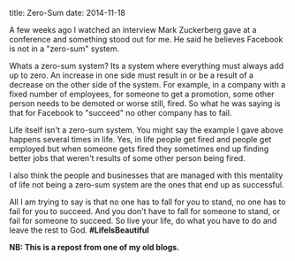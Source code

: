 title: Zero-Sum
date: 2014-11-18

A few weeks ago I watched an interview Mark Zuckerberg gave at a conference and something stood out for me. He said he believes Facebook is not in a "zero-sum" system.

Whats a zero-sum system? Its a system where everything must always add up to zero. An increase in one side must result in or be a result of a decrease on the other side of the system. For example, in a company with a fixed number of employees, for someone to get a promotion, some other person needs to be demoted or worse still, fired. So what he was saying is that for Facebook to "succeed" no other company has to fail.

Life itself isn't a zero-sum system. You might say the example I gave above happens several times in life. Yes, in life people get fired and people get employed but when someone gets fired they sometimes end up finding better jobs that weren't results of some other person being fired.

I also think the people and businesses that are managed with this mentality of life not being a zero-sum system are the ones that end up as successful.

All I am trying to say is that no one has to fall for you to stand, no one has to fail for you to succeed. And you don't have to fall for someone to stand, or fail for someone to succeed. So live your life, do what you have to do and leave the rest to God. **#LifeIsBeautiful**

**NB: This is a repost from one of my old blogs.**
